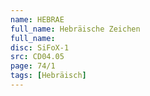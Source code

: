 ```yaml
---
name: HEBRAE
full_name: Hebräische Zeichen
full_name:
disc: SiFoX-1
src: CD04.05
page: 74/1
tags: [Hebräisch]
---
```

